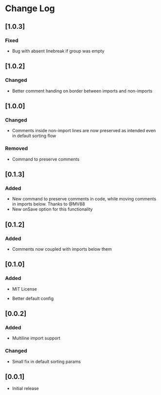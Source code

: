 # Change Log

## [1.0.3]

### Fixed

- Bug with absent linebreak if group was empty

## [1.0.2]

### Changed

- Better comment handing on border between imports and non-imports

## [1.0.0]

### Changed

- Comments inside non-import lines are now preserved as intended even in default sorting flow

### Removed

- Command to preserve comments

## [0.1.3]

### Added

- New command to preserve comments in code, while moving comments in imports below. Thanks to @MV88
- New onSave option for this functionality

## [0.1.2]

### Added

- Comments now coupled with imports below them

## [0.1.0]

### Added

- MIT License

- Better default config

## [0.0.2]

### Added

- Multiline import support

### Changed

- Small fix in default sorting params

## [0.0.1]

- Initial release
